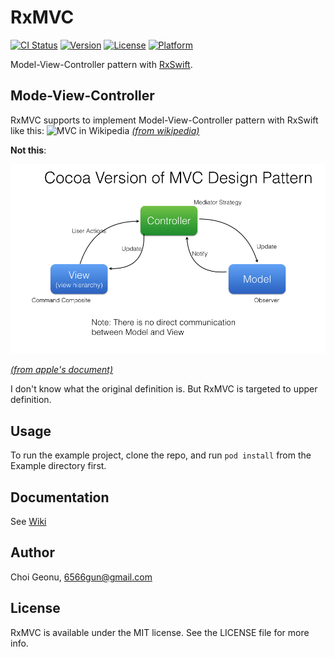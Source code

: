# RxMVC

[![CI Status](http://img.shields.io/travis/Hardtack/RxMVC-Swift.svg?style=flat)](https://travis-ci.org/Hardtack/RxMVC-Swift)
[![Version](https://img.shields.io/cocoapods/v/RxMVC.svg?style=flat)](http://cocoapods.org/pods/RxMVC)
[![License](https://img.shields.io/cocoapods/l/RxMVC.svg?style=flat)](http://cocoapods.org/pods/RxMVC)
[![Platform](https://img.shields.io/cocoapods/p/RxMVC.svg?style=flat)](http://cocoapods.org/pods/RxMVC)

Model-View-Controller pattern with [RxSwift](https://github.com/ReactiveX/RxSwift).

## Mode-View-Controller

RxMVC supports to implement Model-View-Controller pattern with RxSwift like this:
![MVC in Wikipedia](https://upload.wikimedia.org/wikipedia/commons/a/a0/MVC-Process.svg)
[_(from wikipedia)_](https://en.wikipedia.org/wiki/Model–view–controller)

**Not this**:

![MVC in Wikipedia](./Resources/MVC_Cocoa.png)

[_(from apple's document)_](https://developer.apple.com/library/mac/documentation/General/Conceptual/DevPedia-CocoaCore/MVC.html)

I don't know what the original definition is. But RxMVC is targeted to upper definition.

## Usage

To run the example project, clone the repo, and run `pod install` from the Example directory first.

## Documentation

See [Wiki](https://github.com/Hardtack/RxMVC-Swift/wiki)

## Author

Choi Geonu, 6566gun@gmail.com

## License

RxMVC is available under the MIT license. See the LICENSE file for more info.
